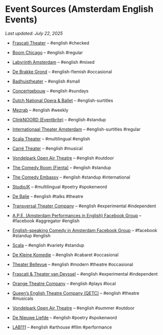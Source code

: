 # Event Sources (Amsterdam English Events)

_Last updated: July 22, 2025_

- [Frascati Theater](https://www.frascatitheater.nl/en/agenda) – #english #checked
- [Boom Chicago](https://boomchicago.nl) – #english #regular
- [Labyrinth Amsterdam](https://labyrinthamsterdam.nl/#events) – #english #mixed
- [De Brakke Grond](https://brakkegrond.nl) – #english-flemish #occasional
- [Badhuistheater](https://www.badhuistheater.nl) – #english #small
- [Concertgebouw](https://www.concertgebouw.nl/en/concerts) – #english #sundays
- [Dutch National Opera & Ballet](https://www.operaballet.nl/en) – #english-surtitles
- [Mezrab](https://mezrab.nl) – #english #weekly
- [ClinkNOORD (Eventbrite)](https://www.eventbrite.com) – #english #standup
- [Internationaal Theater Amsterdam](https://ita.nl/en/agenda) – #english-surtitles #regular
- [Scala Theater](https://scalatheater.nl) – #multilingual #english
- [Carré Theater](https://carre.nl/en/show/hadestown) – #english #musical
- [Vondelpark Open Air Theatre](https://openluchttheater.nl) – #english #outdoor

- [The Comedy Room (Fienta)](https://fienta.com/the-comedy-room-amsterdam-stand-up-comedy-in-english-138100) – #english #standup
- [The Comedy Embassy](https://www.comedyembassy.com) – #english #standup #international
- [Studio/K](https://studio-k.nu) – #multilingual #poetry #spokenword
- [De Balie](https://www.debalie.nl/agenda/) – #english #talks #theatre
- [Transversal Theater Company](https://en.wikipedia.org/wiki/Transversal_Theater_Company) – #english #experimental #independent
- [A.P.E. (Amsterdam Performances in English) Facebook Group](https://www.facebook.com/groups/698097166949341) – #facebook #aggregator #english
- [English-speaking Comedy in Amsterdam Facebook Group](https://www.facebook.com/groups/37834506314) – #facebook #standup #english

- [Scala](https://scalatheater.nl) – #english #variety #standup
- [De Kleine Komedie](https://www.dekleinekomedie.nl/agenda) – #english #cabaret #occasional
- [Theater Bellevue](https://theaterbellevue.nl/agenda) – #english #modern #theatre #occasional
- [Frascati & Theater van Deyssel](https://frascatitheater.nl/agenda) – #english #experimental #independent
- [Orange Theatre Company](https://orangetheatre.nl) – #english #plays #local
- [Queen’s English Theatre Company (QETC)](https://www.qetc.nl) – #english #theatre #musicals
- [Vondelpark Open Air Theatre](https://openluchttheater.nl) – #english #summer #outdoor
- [De Nieuwe Liefde](https://denieuweliefde.nl) – #english #poetry #spokenword
- [LAB111](https://www.lab111.nl) – #english #arthouse #film #performance
